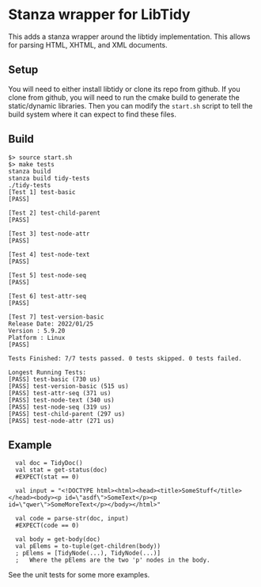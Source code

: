 # Stanza wrapper for LibTidy

This adds a stanza wrapper around the libtidy implementation. This allows for parsing
HTML, XHTML, and XML documents.

## Setup

You will need to either install libtidy or clone its repo from github. If you clone
from github, you will need to run the cmake build to generate the static/dynamic
libraries. Then you can modify the `start.sh` script to tell the build system
where it can expect to find these files.

## Build

```
$> source start.sh
$> make tests
stanza build
stanza build tidy-tests
./tidy-tests
[Test 1] test-basic
[PASS]

[Test 2] test-child-parent
[PASS]

[Test 3] test-node-attr
[PASS]

[Test 4] test-node-text
[PASS]

[Test 5] test-node-seq
[PASS]

[Test 6] test-attr-seq
[PASS]

[Test 7] test-version-basic
Release Date: 2022/01/25
Version : 5.9.20
Platform : Linux
[PASS]

Tests Finished: 7/7 tests passed. 0 tests skipped. 0 tests failed.

Longest Running Tests:
[PASS] test-basic (730 us)
[PASS] test-version-basic (515 us)
[PASS] test-attr-seq (371 us)
[PASS] test-node-text (340 us)
[PASS] test-node-seq (319 us)
[PASS] test-child-parent (297 us)
[PASS] test-node-attr (271 us)
```


## Example

```
  val doc = TidyDoc()
  val stat = get-status(doc)
  #EXPECT(stat == 0)

  val input = "<!DOCTYPE html><html><head><title>SomeStuff</title></head><body><p id=\"asdf\">SomeText</p><p id=\"qwer\">SomeMoreText</p></body></html>"

  val code = parse-str(doc, input)
  #EXPECT(code == 0)

  val body = get-body(doc)
  val pElems = to-tuple(get-children(body))
  ; pElems = [TidyNode(...), TidyNode(...)]
  ;   Where the pElems are the two 'p' nodes in the body.

```

See the unit tests for some more examples.

